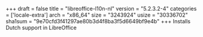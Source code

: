 +++
draft = false
title = "libreoffice-l10n-nl"
version = "5.2.3.2-4"
categories = ['locale-extra']
arch = "x86_64"
size = "3243924"
usize = "30336702"
sha1sum = "9e70cfd3f41297ae80b3d4f8ba3f5d6649bf9e4b"
+++
Installs Dutch support in LibreOffice